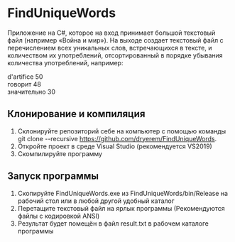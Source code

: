 # FindUniqueWords

Приложение на C#, которое на вход принимает большой текстовый файл (например «Война и мир»). 
На выходе создает текстовый файл с перечислением всех уникальных слов, встречающихся в тексте, и количеством их употреблений, 
отсортированный в порядке убывания количества употреблений, например:

d'artifice		50  
говорит		48  
значительно		30  

## Клонирование и компиляция

1. Склонируйте репозиторий себе на компьютер с помощью команды git clone --recursive https://github.com/dryerem/FindUniqueWords.
2. Откройте проект в среде Visual Studio (рекомендуется VS2019)
3. Скомпилируйте программу 

## Запуск программы
1. Скопируйте FindUniqueWords.exe из FindUniqueWords/bin/Release на рабочий стол или в любой другой удобный каталог
2. Перетащите текстовый файл на ярлык программы (Рекомендуются файлы с кодировкой ANSI)
3. Результат будет помещён в файл result.txt в рабочем каталоге программы

